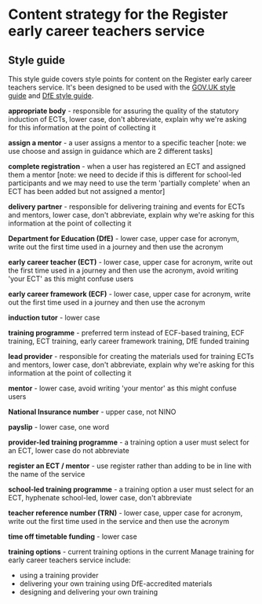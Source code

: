 # Content strategy for the Register early career teachers service

## Style guide

This style guide covers style points for content on the Register early career teachers service. It's been designed to be used with the [GOV.UK style guide](https://www.gov.uk/guidance/style-guide) and [DfE style guide](https://design.education.gov.uk/design-system/style-guide).
 
**appropriate body** - responsible for assuring the quality of the statutory induction of ECTs, lower case, don't abbreviate, explain why we're asking for this information at the point of collecting it  
 
**assign a mentor** - a user assigns a mentor to a specific teacher [note: we use choose and assign in guidance which are 2 different tasks] 
 
**complete registration** - when a user has registered an ECT and assigned them a mentor [note: we need to decide if this is different for school-led participants and we may need to use the term 'partially complete' when an ECT has been added but not assigned a mentor] 
 
**delivery partner** - responsible for delivering training and events for ECTs and mentors, lower case, don't abbreviate, explain why we're asking for this information at the point of collecting it  
 
**Department for Education (DfE)** - lower case, upper case for acronym, write out the first time used in a journey and then use the acronym 
 
**early career teacher (ECT)** - lower case, upper case for acronym, write out the first time used in a journey and then use the acronym, avoid writing 'your ECT' as this might confuse users 
 
**early career framework (ECF)** - lower case, upper case for acronym, write out the first time used in a journey and then use the acronym 
 
**induction tutor** - lower case 
 
**training programme** - preferred term instead of ECF-based training, ECF training, ECT training, early career framework training, DfE funded training 
 
**lead provider** - responsible for creating the materials used for training ECTs and mentors, lower case, don't abbreviate, explain why we're asking for this information at the point of collecting it 
 
**mentor** - lower case, avoid writing 'your mentor' as this might confuse users 
 
**National Insurance number** - upper case, not NINO 
 
**payslip** - lower case, one word 
 
**provider-led training programme** - a training option a user must select for an ECT, lower case do not abbreviate  
 
**register an ECT / mentor** - use register rather than adding to be in line with the name of the service 
 
**school-led training programme** - a training option a user must select for an ECT, hyphenate school-led, lower case, don't abbreviate 
 
**teacher reference number (TRN)** - lower case, upper case for acronym, write out the first time used in the service and then use the acronym 
 
**time off timetable funding** - lower case 
 
**training options** - current training options in the current Manage training for early career teachers service include:

- using a training provider 
- delivering your own training using DfE-accredited materials 
- designing and delivering your own training 
